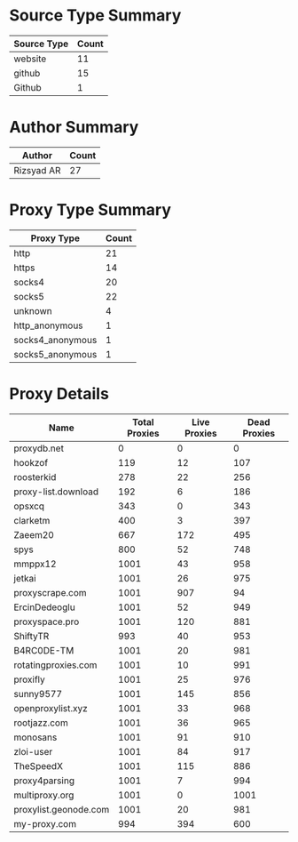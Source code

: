 # Source Type Summary

| Source Type | Count |
|-------------|-------|
| website | 11 |
| github | 15 |
| Github | 1 |


# Author Summary

| Author | Count |
|--------|-------|
| Rizsyad AR | 27 |


# Proxy Type Summary

| Proxy Type | Count |
|------------|-------|
| http | 21 |
| https | 14 |
| socks4 | 20 |
| socks5 | 22 |
| unknown | 4 |
| http_anonymous | 1 |
| socks4_anonymous | 1 |
| socks5_anonymous | 1 |


# Proxy Details

| Name | Total Proxies | Live Proxies | Dead Proxies |
|------|---------------|--------------|---------------|
| proxydb.net | 0 | 0 | 0 |
| hookzof | 119 | 12 | 107 |
| roosterkid | 278 | 22 | 256 |
| proxy-list.download | 192 | 6 | 186 |
| opsxcq | 343 | 0 | 343 |
| clarketm | 400 | 3 | 397 |
| Zaeem20 | 667 | 172 | 495 |
| spys | 800 | 52 | 748 |
| mmppx12 | 1001 | 43 | 958 |
| jetkai | 1001 | 26 | 975 |
| proxyscrape.com | 1001 | 907 | 94 |
| ErcinDedeoglu | 1001 | 52 | 949 |
| proxyspace.pro | 1001 | 120 | 881 |
| ShiftyTR | 993 | 40 | 953 |
| B4RC0DE-TM | 1001 | 20 | 981 |
| rotatingproxies.com | 1001 | 10 | 991 |
| proxifly | 1001 | 25 | 976 |
| sunny9577 | 1001 | 145 | 856 |
| openproxylist.xyz | 1001 | 33 | 968 |
| rootjazz.com | 1001 | 36 | 965 |
| monosans | 1001 | 91 | 910 |
| zloi-user | 1001 | 84 | 917 |
| TheSpeedX | 1001 | 115 | 886 |
| proxy4parsing | 1001 | 7 | 994 |
| multiproxy.org | 1001 | 0 | 1001 |
| proxylist.geonode.com | 1001 | 20 | 981 |
| my-proxy.com | 994 | 394 | 600 |
